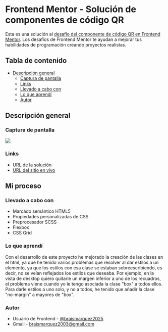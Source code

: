 # Frontend Mentor - Solución de componentes de código QR

Esta es una solución al [desafío del componente de código QR en Frontend Mentor](https://www.frontendmentor.io/challenges/qr-code-component-iux_sIO_H). Los desafíos de Frontend Mentor te ayudan a mejorar tus habilidades de programación creando proyectos realistas.

## Tabla de contenido

- [Descripción general](#descripcion-general)
  - [Captura de pantalla](#captura-de-pantalla)
  - [Links](#links)
  - [Llevado a cabo con](#llevado-a-cabo-con)
  - [Lo que aprendí](#lo-que-aprendi)
  - [Autor](#autor)

## Descripción general

### Captura de pantalla
![](./assets/images/Frontend-Mentor-Recipe-page-04-20-2025_09_22_PM.png)


### Links
- [URL de la solución](https://www.frontendmentor.io/solutions/men-navegable-de-pgina-web-html-y-css-vUgVs_SLAZ)
- [URL del sitio en vivo](https://braismarquez2025.github.io/social-links-profile-main/)


## Mi proceso

### Llevado a cabo con

- Marcado semántico HTML5
- Propiedades personalizadas de CSS
- Preprocesador SCSS
- Flexbox
- CSS Grid


### Lo que aprendí
Con el desarrollo de este proyecto he mejorado la creación de las clases en el html, ya que he tenido varios problemas que resolver al dar estilos a un elemento, ya que los estilos con esa clase se estaban sobreescribiendo, es decir, no se veían reflejados los estilos que deseaba. Por ejemplo, en la vista de desktop quiero quitarle un margen inferior a uno de los recuadros, el problema viene cuando yo le tengo asociada la clase "box" a todos ellos. Para darle estilos a uno solo, y no a todos, he tenido que añadir la clase "no-margin" a mayores de "box". 


### Autor 
- Usuario de Frontend - [@braismarquez2025](https://www.frontendmentor.io/profile/braismarquez2025)
- Gmail - braismarquez2003@gmail.com

